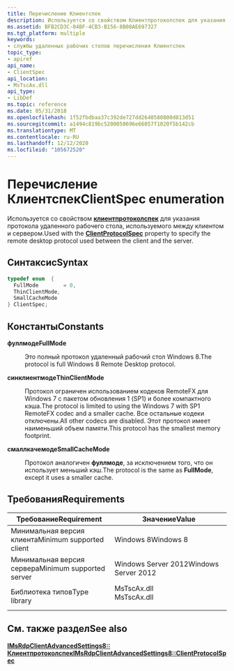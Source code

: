 ```yaml
---
title: Перечисление Клиентспек
description: Используется со свойством Клиентпротоколспек для указания протокола удаленного рабочего стола, используемого между клиентом и сервером.
ms.assetid: BFB2CD3C-04BF-4CB3-B156-8B08AE697327
ms.tgt_platform: multiple
keywords:
- службы удаленных рабочих столов перечисления Клиентспек
topic_type:
- apiref
api_name:
- ClientSpec
api_location:
- MsTscAx.dll
api_type:
- LibDef
ms.topic: reference
ms.date: 05/31/2018
ms.openlocfilehash: 1f52fbdbaa37c392de727dd2640580800d813d51
ms.sourcegitcommit: a1494c819bc5200050696e66057f1020f5b142cb
ms.translationtype: MT
ms.contentlocale: ru-RU
ms.lasthandoff: 12/12/2020
ms.locfileid: "105672520"
---
```

# <a name="clientspec-enumeration"></a><span data-ttu-id="484fd-104">Перечисление Клиентспек</span><span class="sxs-lookup"><span data-stu-id="484fd-104">ClientSpec enumeration</span></span>

<span data-ttu-id="484fd-105">Используется со свойством [**клиентпротоколспек**](imsrdpclientadvancedsettings8-clientprotocolspec.md) для указания протокола удаленного рабочего стола, используемого между клиентом и сервером.</span><span class="sxs-lookup"><span data-stu-id="484fd-105">Used with the [**ClientProtocolSpec**](imsrdpclientadvancedsettings8-clientprotocolspec.md) property to specify the remote desktop protocol used between the client and the server.</span></span>

## <a name="syntax"></a><span data-ttu-id="484fd-106">Синтаксис</span><span class="sxs-lookup"><span data-stu-id="484fd-106">Syntax</span></span>


```C++
typedef enum  { 
  FullMode        = 0,
  ThinClientMode,
  SmallCacheMode
} ClientSpec;
```



## <a name="constants"></a><span data-ttu-id="484fd-107">Константы</span><span class="sxs-lookup"><span data-stu-id="484fd-107">Constants</span></span>

<dl> <dt>

<span data-ttu-id="484fd-108"><span id="FullMode"></span><span id="fullmode"></span><span id="FULLMODE"></span>**фуллмоде**</span><span class="sxs-lookup"><span data-stu-id="484fd-108"><span id="FullMode"></span><span id="fullmode"></span><span id="FULLMODE"></span>**FullMode**</span></span>
</dt> <dd>

<span data-ttu-id="484fd-109">Это полный протокол удаленный рабочий стол Windows 8.</span><span class="sxs-lookup"><span data-stu-id="484fd-109">The protocol is full Windows 8 Remote Desktop protocol.</span></span>

</dd> <dt>

<span data-ttu-id="484fd-110"><span id="ThinClientMode"></span><span id="thinclientmode"></span><span id="THINCLIENTMODE"></span>**синклиентмоде**</span><span class="sxs-lookup"><span data-stu-id="484fd-110"><span id="ThinClientMode"></span><span id="thinclientmode"></span><span id="THINCLIENTMODE"></span>**ThinClientMode**</span></span>
</dt> <dd>

<span data-ttu-id="484fd-111">Протокол ограничен использованием кодеков RemoteFX для Windows 7 с пакетом обновления 1 (SP1) и более компактного кэша.</span><span class="sxs-lookup"><span data-stu-id="484fd-111">The protocol is limited to using the Windows 7 with SP1 RemoteFX codec and a smaller cache.</span></span> <span data-ttu-id="484fd-112">Все остальные кодеки отключены.</span><span class="sxs-lookup"><span data-stu-id="484fd-112">All other codecs are disabled.</span></span> <span data-ttu-id="484fd-113">Этот протокол имеет наименьший объем памяти.</span><span class="sxs-lookup"><span data-stu-id="484fd-113">This protocol has the smallest memory footprint.</span></span>

</dd> <dt>

<span data-ttu-id="484fd-114"><span id="SmallCacheMode"></span><span id="smallcachemode"></span><span id="SMALLCACHEMODE"></span>**смаллкачемоде**</span><span class="sxs-lookup"><span data-stu-id="484fd-114"><span id="SmallCacheMode"></span><span id="smallcachemode"></span><span id="SMALLCACHEMODE"></span>**SmallCacheMode**</span></span>
</dt> <dd>

<span data-ttu-id="484fd-115">Протокол аналогичен **фуллмоде**, за исключением того, что он использует меньший кэш.</span><span class="sxs-lookup"><span data-stu-id="484fd-115">The protocol is the same as **FullMode**, except it uses a smaller cache.</span></span>

</dd> </dl>

## <a name="requirements"></a><span data-ttu-id="484fd-116">Требования</span><span class="sxs-lookup"><span data-stu-id="484fd-116">Requirements</span></span>



| <span data-ttu-id="484fd-117">Требование</span><span class="sxs-lookup"><span data-stu-id="484fd-117">Requirement</span></span> | <span data-ttu-id="484fd-118">Значение</span><span class="sxs-lookup"><span data-stu-id="484fd-118">Value</span></span> |
|-------------------------------------|----------------------------------------------------------------------------------------|
| <span data-ttu-id="484fd-119">Минимальная версия клиента</span><span class="sxs-lookup"><span data-stu-id="484fd-119">Minimum supported client</span></span><br/> | <span data-ttu-id="484fd-120">Windows 8</span><span class="sxs-lookup"><span data-stu-id="484fd-120">Windows 8</span></span><br/>                                                                   |
| <span data-ttu-id="484fd-121">Минимальная версия сервера</span><span class="sxs-lookup"><span data-stu-id="484fd-121">Minimum supported server</span></span><br/> | <span data-ttu-id="484fd-122">Windows Server 2012</span><span class="sxs-lookup"><span data-stu-id="484fd-122">Windows Server 2012</span></span><br/>                                                         |
| <span data-ttu-id="484fd-123">Библиотека типов</span><span class="sxs-lookup"><span data-stu-id="484fd-123">Type library</span></span><br/>             | <dl> <span data-ttu-id="484fd-124"><dt>MsTscAx.dll</dt></span><span class="sxs-lookup"><span data-stu-id="484fd-124"><dt>MsTscAx.dll</dt></span></span> </dl> |



## <a name="see-also"></a><span data-ttu-id="484fd-125">См. также раздел</span><span class="sxs-lookup"><span data-stu-id="484fd-125">See also</span></span>

<dl> <dt>

[<span data-ttu-id="484fd-126">**IMsRdpClientAdvancedSettings8:: Клиентпротоколспек**</span><span class="sxs-lookup"><span data-stu-id="484fd-126">**IMsRdpClientAdvancedSettings8::ClientProtocolSpec**</span></span>](imsrdpclientadvancedsettings8-clientprotocolspec.md)
</dt> </dl>

 

 





